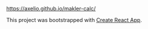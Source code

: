 https://axelio.github.io/makler-calc/

This project was bootstrapped with [Create React App](https://github.com/facebook/create-react-app).
